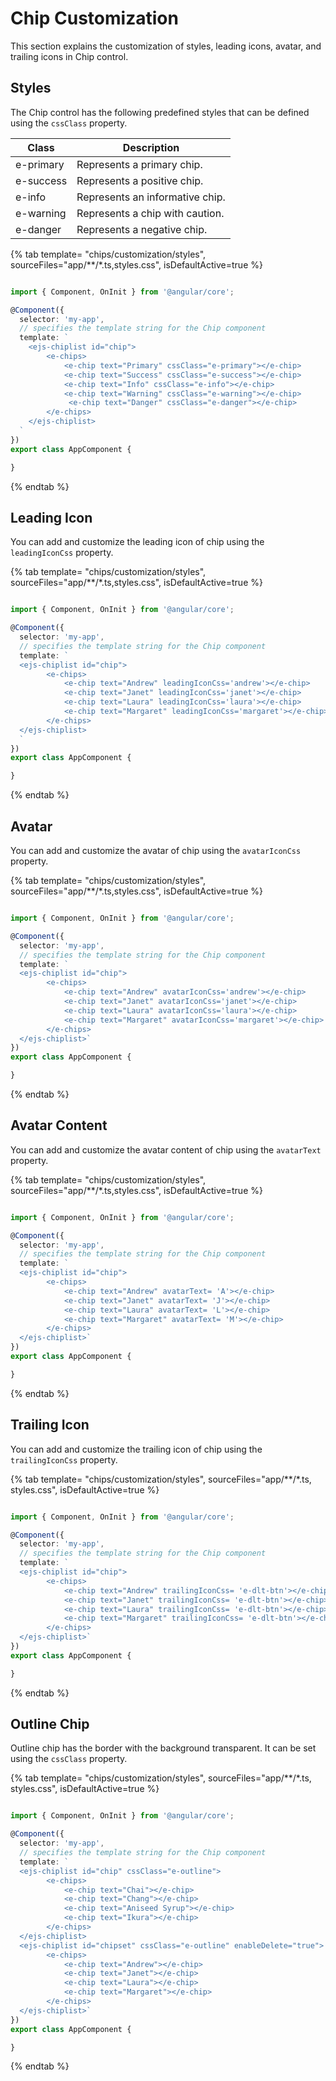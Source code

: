# Chip Customization

This section explains the customization of styles, leading icons, avatar, and trailing icons in Chip control.

## Styles

The Chip control has the following predefined styles that can be defined using the `cssClass` property.

| Class | Description |
| -------- | -------- |
| e-primary | Represents a primary chip. |
| e-success | Represents a positive chip. |
| e-info |  Represents an informative chip. |
| e-warning | Represents a chip with caution. |
| e-danger | Represents a negative chip. |

{% tab template= "chips/customization/styles", sourceFiles="app/**/*.ts,styles.css", isDefaultActive=true %}

```typescript

import { Component, OnInit } from '@angular/core';

@Component({
  selector: 'my-app',
  // specifies the template string for the Chip component
  template: `
    <ejs-chiplist id="chip">
        <e-chips>
            <e-chip text="Primary" cssClass="e-primary"></e-chip>
            <e-chip text="Success" cssClass="e-success"></e-chip>
            <e-chip text="Info" cssClass="e-info"></e-chip>
            <e-chip text="Warning" cssClass="e-warning"></e-chip>
             <e-chip text="Danger" cssClass="e-danger"></e-chip>
        </e-chips>
    </ejs-chiplist>
  `
})
export class AppComponent {

}

```

{% endtab %}

## Leading Icon

You can add and customize the leading icon of chip using the `leadingIconCss` property.

{% tab template= "chips/customization/styles", sourceFiles="app/**/*.ts,styles.css", isDefaultActive=true %}

```typescript

import { Component, OnInit } from '@angular/core';

@Component({
  selector: 'my-app',
  // specifies the template string for the Chip component
  template: `
  <ejs-chiplist id="chip">
        <e-chips>
            <e-chip text="Andrew" leadingIconCss='andrew'></e-chip>
            <e-chip text="Janet" leadingIconCss='janet'></e-chip>
            <e-chip text="Laura" leadingIconCss='laura'></e-chip>
            <e-chip text="Margaret" leadingIconCss='margaret'></e-chip>
        </e-chips>
  </ejs-chiplist>
  `
})
export class AppComponent {

}

```

{% endtab %}

## Avatar

You can add and customize the avatar of chip using the `avatarIconCss` property.

{% tab template= "chips/customization/styles", sourceFiles="app/**/*.ts,styles.css", isDefaultActive=true %}

```typescript

import { Component, OnInit } from '@angular/core';

@Component({
  selector: 'my-app',
  // specifies the template string for the Chip component
  template: `
  <ejs-chiplist id="chip">
        <e-chips>
            <e-chip text="Andrew" avatarIconCss='andrew'></e-chip>
            <e-chip text="Janet" avatarIconCss='janet'></e-chip>
            <e-chip text="Laura" avatarIconCss='laura'></e-chip>
            <e-chip text="Margaret" avatarIconCss='margaret'></e-chip>
        </e-chips>
  </ejs-chiplist>`
})
export class AppComponent {

}

```

{% endtab %}

## Avatar Content

You can add and customize the avatar content of chip using the `avatarText` property.

{% tab template= "chips/customization/styles", sourceFiles="app/**/*.ts,styles.css", isDefaultActive=true %}

```typescript

import { Component, OnInit } from '@angular/core';

@Component({
  selector: 'my-app',
  // specifies the template string for the Chip component
  template: `
  <ejs-chiplist id="chip">
        <e-chips>
            <e-chip text="Andrew" avatarText= 'A'></e-chip>
            <e-chip text="Janet" avatarText= 'J'></e-chip>
            <e-chip text="Laura" avatarText= 'L'></e-chip>
            <e-chip text="Margaret" avatarText= 'M'></e-chip>
        </e-chips>
  </ejs-chiplist>`
})
export class AppComponent {

}

```

{% endtab %}

## Trailing Icon

You can add and customize the trailing icon of chip using the `trailingIconCss` property.

{% tab template= "chips/customization/styles", sourceFiles="app/**/*.ts, styles.css", isDefaultActive=true %}

```typescript

import { Component, OnInit } from '@angular/core';

@Component({
  selector: 'my-app',
  // specifies the template string for the Chip component
  template: `
  <ejs-chiplist id="chip">
        <e-chips>
            <e-chip text="Andrew" trailingIconCss= 'e-dlt-btn'></e-chip>
            <e-chip text="Janet" trailingIconCss= 'e-dlt-btn'></e-chip>
            <e-chip text="Laura" trailingIconCss= 'e-dlt-btn'></e-chip>
            <e-chip text="Margaret" trailingIconCss= 'e-dlt-btn'></e-chip>
        </e-chips>
  </ejs-chiplist>`
})
export class AppComponent {

}

```

{% endtab %}

## Outline Chip

Outline chip has the border with the background transparent. It can be set using the `cssClass` property.

{% tab template= "chips/customization/styles", sourceFiles="app/**/*.ts, styles.css", isDefaultActive=true %}

```typescript

import { Component, OnInit } from '@angular/core';

@Component({
  selector: 'my-app',
  // specifies the template string for the Chip component
  template: `
  <ejs-chiplist id="chip" cssClass="e-outline">
        <e-chips>
            <e-chip text="Chai"></e-chip>
            <e-chip text="Chang"></e-chip>
            <e-chip text="Aniseed Syrup"></e-chip>
            <e-chip text="Ikura"></e-chip>
        </e-chips>
  </ejs-chiplist>
  <ejs-chiplist id="chipset" cssClass="e-outline" enableDelete="true">
        <e-chips>
            <e-chip text="Andrew"></e-chip>
            <e-chip text="Janet"></e-chip>
            <e-chip text="Laura"></e-chip>
            <e-chip text="Margaret"></e-chip>
        </e-chips>
  </ejs-chiplist>`
})
export class AppComponent {

}

```

{% endtab %}
